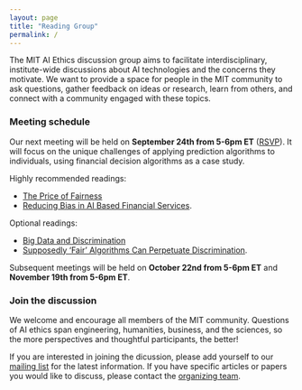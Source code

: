```yaml
---
layout: page
title: "Reading Group"
permalink: /
---
```


The MIT AI Ethics discussion group aims to facilitate interdisciplinary, institute-wide discussions about AI technologies and the concerns they motivate. We want to provide a space for people in the MIT community to ask questions, gather feedback on ideas or research, learn from others, and connect with a community engaged with these topics. 

### Meeting schedule

Our next meeting will be held on <b>September 24th from 5-6pm ET</b> ([RSVP](https://www.eventbrite.com/e/mit-ai-ethics-reading-group-financial-decision-algorithms-discussion-tickets-120857495021)). It will focus on the unique challenges of applying prediction algorithms to individuals, using financial decision algorithms as a case study. 

Highly recommended readings: 
* [The Price of Fairness](https://www.mit.edu/~dbertsim/papers/Fairness/The%20Price%20of%20Fairness.pdf)
* [Reducing Bias in AI Based Financial Services](https://www.brookings.edu/research/reducing-bias-in-ai-based-financial-services/).

Optional readings:
* [Big Data and Discrimination](https://lawreview.uchicago.edu/publication/big-data-and-discrimination)
* [Supposedly ‘Fair’ Algorithms Can Perpetuate Discrimination](https://www.wired.com/story/ideas-joi-ito-insurance-algorithms/).

Subsequent meetings will be held on <b>October 22nd from 5-6pm ET</b> and <b>November 19th from 5-6pm ET</b>. 

### Join the discussion

We welcome and encourage all members of the MIT community. Questions of AI ethics span engineering, humanities, business, and the sciences, so the more perspectives and thoughtful participants, the better! 

If you are interested in joining the dicussion, please add yourself to our [mailing list](https://groups.mit.edu/webmoira/list/ai-ethics) for the latest information. If you have specific articles or papers you would like to discuss, please contact the [organizing team](https://mitaiethics.github.io/organizers). 
